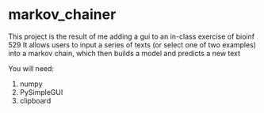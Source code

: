 # markov_chainer
This project is the result of me adding a gui to an in-class exercise of bioinf 529
It allows users to input a series of texts (or select one of two examples) into a markov chain, which then builds a model and predicts a new text

You will need:
1. numpy
2. PySimpleGUI
3. clipboard
